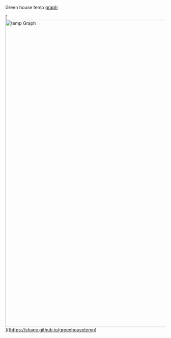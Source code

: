 Green house temp [graph](https://shane.github.io/greenhousetemp)

[<img width="967" alt="temp Graph" src="https://github.com/user-attachments/assets/5a7ec307-dd4d-41e0-abff-0f0007366fbb">]((https://shane.github.io/greenhousetemp)
